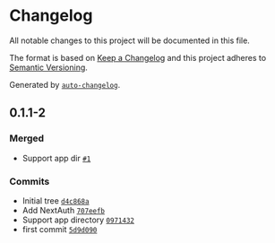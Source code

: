 # Changelog

All notable changes to this project will be documented in this file.

The format is based on [Keep a Changelog](https://keepachangelog.com/en/1.0.0/)
and this project adheres to [Semantic Versioning](https://semver.org/spec/v2.0.0.html).

Generated by [`auto-changelog`](https://github.com/CookPete/auto-changelog).

## 0.1.1-2

### Merged

- Support app dir [`#1`](https://github.com/reebalazs/gf-rescript-next/pull/1)

### Commits

- Initial tree [`d4c868a`](https://github.com/reebalazs/gf-rescript-next/commit/d4c868ab3b83dac72fbeba6efc5c58e17f369256)
- Add NextAuth [`707eefb`](https://github.com/reebalazs/gf-rescript-next/commit/707eefb7f67f3e4b2dd303c991e2e33294f87e22)
- Support app directory [`0971432`](https://github.com/reebalazs/gf-rescript-next/commit/097143291cdedebceff7ac3fe9322d6c26715a72)
- first commit [`5d9d090`](https://github.com/reebalazs/gf-rescript-next/commit/5d9d090e4dc45e1b0cd9c20345ad7e2df556ea4f)
